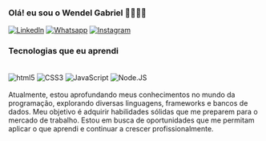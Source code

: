 
### Olá! eu sou o Wendel Gabriel 👋🏻👋🏻

[![Linkedln](https://img.shields.io/badge/LinkedIn-0077B5?style=for-the-badge&logo=linkedin&logoColor=white)](www.linkedin.com/in/wendel-gabriel-cesario-067b192b3) [![Whatsapp](https://img.shields.io/badge/WhatsApp-25D366?style=for-the-badge&logo=whatsapp&logoColor=white)]( https://wa.me/12992132542) [![Instagram](https://img.shields.io/badge/Instagram-E4405F?style=for-the-badge&logo=instagram&logoColor=white)](https://www.instagram.com/gabrielcesario1/)

### Tecnologias que eu aprendi 

<div style="display: inline_block"><br/>
<img align="center" alt="html5" src="https://img.shields.io/badge/HTML5-E34F26?style=for-the-badge&logo=html5&logoColor=white">
<img align="center" alt="CSS3" src="https://img.shields.io/badge/CSS3-1572B6?style=for-the-badge&logo=css3&logoColor=white">
<img align="center" alt="JavaScript" src="https://img.shields.io/badge/JavaScript-F7DF1E?style=for-the-badge&logo=javascript&logoColor=black">
<img align="center" alt="Node.JS" src="https://img.shields.io/badge/Node.js-43853D?style=for-the-badge&logo=node.js&logoColor=white">
</div><br/>
Atualmente, estou aprofundando meus conhecimentos no mundo da programação, explorando diversas linguagens, frameworks e bancos de dados. Meu objetivo é adquirir habilidades sólidas que me preparem para o mercado de trabalho. Estou em busca de oportunidades que me permitam aplicar o que aprendi e continuar a crescer profissionalmente.
